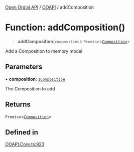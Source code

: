 [Open Ordial API](../../README.md) / [OOAPI](../README.md) / addComposition

# Function: addComposition()

> **addComposition**(`composition`): `Promise`\<[`Composition`](../classes/Composition.md)\>

Add a Composition to memory model

## Parameters

• **composition**: [`IComposition`](../interfaces/IComposition.md)

The Composition to add

## Returns

`Promise`\<[`Composition`](../classes/Composition.md)\>

## Defined in

[OOAPI.Core.ts:923](https://github.com/sagaverse-io/SagaverseOrdinalAPI/blob/90d228bc8061a836e19a66b3b1e83f3192c2e482/src/OOAPI.Core.ts#L923)
